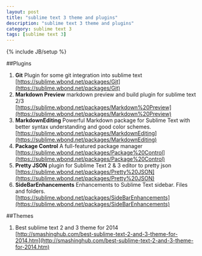 ```yaml
---
layout: post
title: "sublime text 3 theme and plugins"
description: "sublime text 3 theme and plugins"
category: sublime text 3 
tags: [sublime text 3]
---
```

{% include JB/setup %}

##Plugins
1. **Git**  Plugin for some git integration into sublime text       
[https://sublime.wbond.net/packages/Git](https://sublime.wbond.net/packages/Git)
2. **Markdown Preview**  markdown preview and build plugin for sublime text 2/3  
[https://sublime.wbond.net/packages/Markdown%20Preview](https://sublime.wbond.net/packages/Markdown%20Preview)
3. **Markdown​Editing** Powerful Markdown package for Sublime Text with better syntax understanding and good color schemes.       
[https://sublime.wbond.net/packages/MarkdownEditing](https://sublime.wbond.net/packages/MarkdownEditing)
4. **Package Control** A full-featured package manager         
[https://sublime.wbond.net/packages/Package%20Control](https://sublime.wbond.net/packages/Package%20Control)
5. **Pretty JSON**  plugin for Sublime Text 2 & 3 editor to pretty json      
[https://sublime.wbond.net/packages/Pretty%20JSON](https://sublime.wbond.net/packages/Pretty%20JSON)
6. **Side​Bar​Enhancements** Enhancements to Sublime Text sidebar. Files and folders.           
[https://sublime.wbond.net/packages/SideBarEnhancements](https://sublime.wbond.net/packages/SideBarEnhancements)
<!-- more -->

##Themes
1. Best sublime text 2 and 3 theme for 2014   [http://smashinghub.com/best-sublime-text-2-and-3-theme-for-2014.htm](http://smashinghub.com/best-sublime-text-2-and-3-theme-for-2014.htm)
